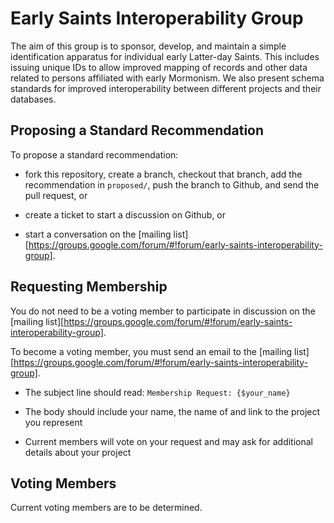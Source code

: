 # Early Saints Interoperability Group

The aim of this group is to sponsor, develop, and maintain
a simple identification apparatus for individual early Latter-day
Saints. This includes issuing unique IDs to allow improved
mapping of records and other data related to persons affiliated
with early Mormonism. We also present schema standards for
improved interoperability between different projects and their
databases.

## Proposing a Standard Recommendation

To propose a standard recommendation:

- fork this repository, create a branch, checkout that branch,
  add the recommendation in `proposed/`, push the branch to
  Github, and send the pull request, or

- create a ticket to start a discussion on Github, or

- start a conversation on the [mailing list][https://groups.google.com/forum/#!forum/early-saints-interoperability-group].

[mailing list]: https://groups.google.com/forum/#!forum/early-saints-interoperability-group

## Requesting Membership

You do not need to be a voting member to participate in discussion on
the [mailing list][https://groups.google.com/forum/#!forum/early-saints-interoperability-group].

To become a voting member, you must send an email to the [mailing list][https://groups.google.com/forum/#!forum/early-saints-interoperability-group].

- The subject line should read: `Membership Request: {$your_name}`

- The body should include your name, the name of and link to the project
  you represent

- Current members will vote on your request and may ask for additional
  details about your project

## Voting Members

Current voting members are to be determined.

